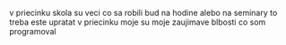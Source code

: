 v priecinku skola su veci co sa robili bud na hodine alebo na seminary to treba este upratat
v priecinku moje su moje zaujimave blbosti co som programoval
